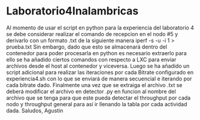 # Laboratorio4Inalambricas
Al momento de usar el script en python para la experiencia del laboratorio 4 se debe considerar realizar el comando de recepcion en el nodo #5
y derivarlo con un formato .txt de la siguiente manera
iperf -s -u -i 1 > prueba.txt
Sin embargo, dado que esto se almacenará dentro del contenedor para poder procesarla en python es necesario extraerlo para ello se ha añadido
ciertos comandos con respecto a LXC para enviar archivos desde el host al contenedor y viceversa. Luego se ha añadido un script adicional para
realizar las iteraciones por cada Bitrate configurado en experiencia4.sh con lo que se enviará de manera secuencial e iterando por cada bitrate
dado. Finalmente una vez que se extraiga el archivo .txt se deberá modificar el archivo en detector .py en funcion al nombre del archivo que se
tenga para que este pueda detectar el throughput por cada nodo y throughput general para así ir llenando la tabla por cada actividad dada.
Saludos,
Agustin
